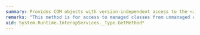 ```yaml
---
summary: Provides COM objects with version-independent access to the <xref href="System.Type.GetMethod*"></xref> method.
remarks: "This method is for access to managed classes from unmanaged code, and should not be called from managed code.  \n  \n The <xref:System.Type.GetMethod%2A?displayProperty=fullName> method."
uid: System.Runtime.InteropServices._Type.GetMethod*
---
```

